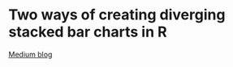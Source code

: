 # Two ways of creating diverging stacked bar charts in R
[Medium blog](https://medium.com/@tracyyxchen/two-ways-of-creating-diverging-stacked-bar-charts-in-r-6d505e5180d2)

